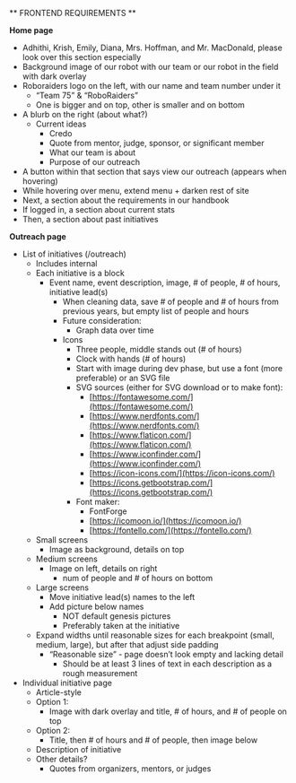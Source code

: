 ** FRONTEND REQUIREMENTS **

**Home page**

* Adhithi, Krish, Emily, Diana, Mrs. Hoffman, and Mr. MacDonald, please look over this section especially
* Background image of our robot with our team or our robot in the field with dark overlay
* Roboraiders logo on the left, with our name and team number under it
    * “Team 75” & “RoboRaiders”
    * One is bigger and on top, other is smaller and on bottom
* A blurb on the right (about what?)
    * Current ideas
        * Credo
        * Quote from mentor, judge, sponsor, or significant member
        * What our team is about
        * Purpose of our outreach
* A button within that section that says view our outreach (appears when hovering)
* While hovering over menu, extend menu + darken rest of site
* Next, a section about the requirements in our handbook
* If logged in, a section about current stats
* Then, a section about past initiatives

**Outreach page**

* List of initiatives (/outreach)
    * Includes internal
    * Each initiative is a block
        * Event name, event description, image, # of people, # of hours, initiative lead(s)
            * When cleaning data, save # of people and # of hours from previous years, but empty list of people and hours
            * Future consideration:
                * Graph data over time
            * Icons
                * Three people, middle stands out (# of hours)
                * Clock with hands (# of hours)
                * Start with image during dev phase, but use a font (more preferable) or an SVG file
                * SVG sources (either for SVG download or to make font):
                    * [https://fontawesome.com/](https://fontawesome.com/)
                    * [https://www.nerdfonts.com/](https://www.nerdfonts.com/)
                    * [https://www.flaticon.com/](https://www.flaticon.com/)
                    * [https://www.iconfinder.com/](https://www.iconfinder.com/)
                    * [https://icon-icons.com/](https://icon-icons.com/)
                    * [https://icons.getbootstrap.com/](https://icons.getbootstrap.com/)
                * Font maker:
                    * FontForge
                    * [https://icomoon.io/](https://icomoon.io/)
                    * [https://fontello.com/](https://fontello.com/)
    * Small screens
        * Image as background, details on top
    * Medium screens
        * Image on left, details on right
            * num of people and # of hours on bottom
    * Large screens
        * Move initiative lead(s) names to the left
        * Add picture below names
            * NOT default genesis pictures
            * Preferably taken at the initiative
    * Expand widths until reasonable sizes for each breakpoint (small, medium, large), but after that adjust side padding
        * “Reasonable size” - page doesn’t look empty and lacking detail
            * Should be at least 3 lines of text in each description as a rough measurement
* Individual initiative page
    * Article-style
    * Option 1:
        * Image with dark overlay and title, # of hours, and # of people on top
    * Option 2:
        * Title, then # of hours and # of people, then image below
    * Description of initiative
    * Other details?
        * Quotes from organizers, mentors, or judges
